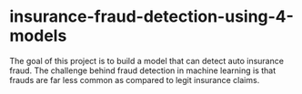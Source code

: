 # insurance-fraud-detection-using-4-models
The goal of this project is to build a model that can detect auto insurance fraud. The challenge behind fraud detection in machine learning is that frauds are far less common as compared to legit insurance claims.

